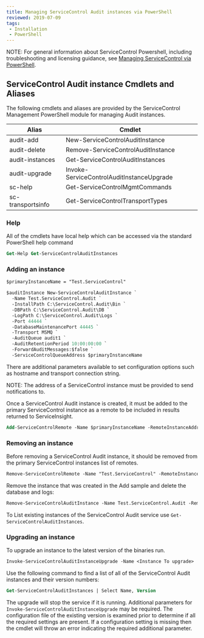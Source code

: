 ```yaml
---
title: Managing ServiceControl Audit instances via PowerShell
reviewed: 2019-07-09
tags:
 - Installation
 - PowerShell
---
```


NOTE: For general information about ServiceControl Powershell, including troubleshooting and licensing guidance, see [Managing ServiceControl via PowerShell](/servicecontrol/powershell.md).


## ServiceControl Audit instance Cmdlets and Aliases

The following cmdlets and aliases are provided by the ServiceControl Management PowerShell module for managing Audit instances.

| Alias                  | Cmdlet                                        |
| ---------------------- | --------------------------------------------- |
| audit-add              | New-ServiceControlAuditInstance               |
| audit-delete           | Remove-ServiceControlAuditInstance            |
| audit-instances        | Get-ServiceControlAuditInstances              |
| audit-upgrade          | Invoke-ServiceControlAuditInstanceUpgrade     |
| sc-help                | Get-ServiceControlMgmtCommands                |
| sc-transportsinfo      | Get-ServiceControlTransportTypes              |


### Help

All of the cmdlets have local help which can be accessed via the standard PowerShell help command

```ps
Get-Help Get-ServiceControlAuditInstances
```


### Adding an instance

```ps
$primaryInstanceName = "Test.ServiceControl"

$auditInstance New-ServiceControlAuditInstance `
  -Name Test.ServiceControl.Audit `
  -InstallPath C:\ServiceControl.Audit\Bin `
  -DBPath C:\ServiceControl.Audit\DB `
  -LogPath C:\ServiceControl.Audit\Logs `
  -Port 44444 `
  -DatabaseMaintenancePort 44445 `
  -Transport MSMQ `
  -AuditQueue audit1 `
  -AuditRetentionPeriod 10:00:00:00 `
  -ForwardAuditMessages:$false `
  -ServiceControlQueueAddress $primaryInstanceName
```

There are additional parameters available to set configuration options such as hostname and transport connection string.

NOTE: The address of a ServiceControl instance must be provided to send notifications to.

Once a ServiceControl Audit instance is created, it must be added to the primary ServiceControl instance as a remote to be included in results returned to ServiceInsight.

```ps
Add-ServiceControlRemote -Name $primaryInstanceName -RemoteInstanceAddress $auditInstance.Url
```


### Removing an instance

Before removing a ServiceControl Audit instance, it should be removed from the primary ServiceControl instances list of remotes.

```ps
Remove-ServiceControlRemote -Name "Test.ServiceControl" -RemoteInstanceAddress "http://localhost:44444/api"
```

Remove the instance that was created in the Add sample and delete the database and logs:

```ps
Remove-ServiceControlAuditInstance -Name Test.ServiceControl.Audit -RemoveDB -RemoveLogs
```

To List existing instances of the ServiceControl Audit service use `Get-ServiceControlAuditInstances`.


### Upgrading an instance

To upgrade an instance to the latest version of the binaries run.

```ps
Invoke-ServiceControlAuditInstanceUpgrade -Name <Instance To upgrade>
```

Use the following command to find a list of all of the ServiceControl Audit instances and their version numbers:

```ps
Get-ServiceControlAuditInstances | Select Name, Version
```

The upgrade will stop the service if it is running. Additional parameters for `Invoke-ServiceControlAuditInstanceUpgrade` may be required. The configuration file of the existing version is examined prior to determine if all the required settings are present. If a configuration setting is missing  then the cmdlet will throw an error indicating the required additional parameter.
